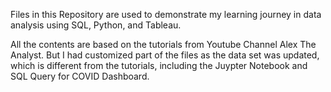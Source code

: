 Files in this Repository are used to demonstrate my learning journey in data analysis using SQL, Python, and Tableau. 

All the contents are based on the tutorials from Youtube Channel Alex The Analyst. 
But I had customized part of the files as the data set was updated, which is different from the tutorials, including the Juypter Notebook and SQL Query for COVID Dashboard.

